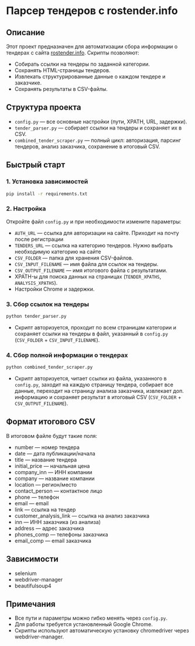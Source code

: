 # Парсер тендеров с rostender.info

## Описание

Этот проект предназначен для автоматизации сбора информации о тендерах с сайта [rostender.info](https://rostender.info). Скрипты позволяют:

- Собирать ссылки на тендеры по заданной категории.
- Сохранять HTML-страницы тендеров.
- Извлекать структурированные данные о каждом тендере и заказчике.
- Сохранять результаты в CSV-файлы.

## Структура проекта

- `config.py` — все основные настройки (пути, XPATH, URL, задержки).
- `tender_parser.py` — собирает ссылки на тендеры и сохраняет их в CSV.
- `combined_tender_scraper.py` — полный цикл: авторизация, парсинг тендеров, анализ заказчика, сохранение в итоговый CSV.

## Быстрый старт

### 1. Установка зависимостей

```bash
pip install -r requirements.txt
```

### 2. Настройка

Откройте файл `config.py` и при необходимости измените параметры:

- `AUTH_URL` — ссылка для авторизации на сайте. Приходит на почту после регистрации
- `TENDERS_URL` — ссылка на категорию тендеров. Нужно выбрать необходимую категорию на сайте
- `CSV_FOLDER` — папка для хранения CSV-файлов.
- `CSV_INPUT_FILENAME` — имя файла для ссылок на тендеры.
- `CSV_OUTPUT_FILENAME` — имя итогового файла с результатами.
- XPATH-ы для поиска данных на страницах (`TENDER_XPATHS`, `ANALYSIS_XPATHS`).
- Настройки Chrome и задержки.

### 3. Сбор ссылок на тендеры

```bash
python tender_parser.py
```
- Скрипт авторизуется, проходит по всем страницам категории и сохраняет ссылки на тендеры в файл, указанный в `config.py` (`CSV_FOLDER` + `CSV_INPUT_FILENAME`).

### 4. Сбор полной информации о тендерах

```bash
python combined_tender_scraper.py
```
- Скрипт авторизуется, читает ссылки из файла, указанного в `config.py`, заходит на каждую страницу тендера, собирает все данные, переходит на страницу анализа заказчика, извлекает доп. информацию и сохраняет результат в итоговый CSV (`CSV_FOLDER` + `CSV_OUTPUT_FILENAME`).

## Формат итогового CSV

В итоговом файле будут такие поля:
- number — номер тендера
- date — дата публикации/начала
- title — название тендера
- initial_price — начальная цена
- company_inn — ИНН компании
- company — название компании
- location — регион/место
- contact_person — контактное лицо
- phone — телефон
- email — email
- link — ссылка на тендер
- customer_analysis_link — ссылка на анализ заказчика
- inn — ИНН заказчика (из анализа)
- address — адрес заказчика
- phones_comp — телефоны заказчика
- email_comp — email заказчика

## Зависимости

- selenium
- webdriver-manager
- beautifulsoup4

## Примечания

- Все пути и параметры можно гибко менять через `config.py`.
- Для работы требуется установленный Google Chrome.
- Скрипты используют автоматическую установку chromedriver через webdriver-manager.